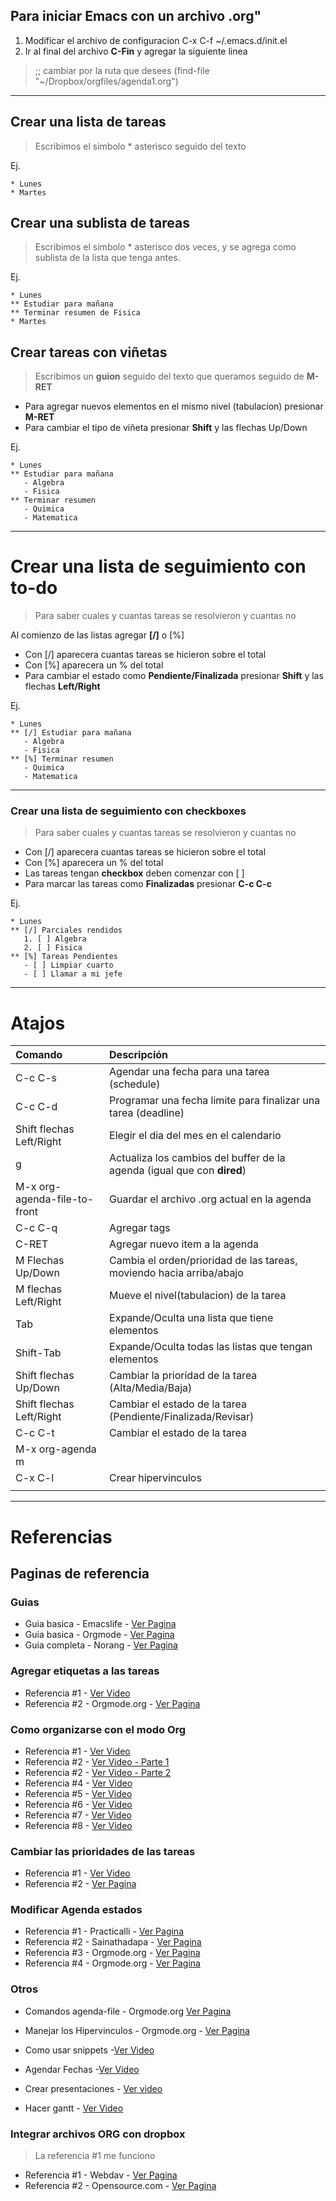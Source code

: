 ## Para iniciar Emacs con un archivo .org"

1. Modificar el archivo de configuracion C-x C-f ~/.emacs.d/init.el
2. Ir al final del archivo **C-Fin** y agregar la siguiente linea
> ;; cambiar por la ruta que desees
> (find-file "~/Dropbox/orgfiles/agenda1.org")

- - -

## Crear una lista de tareas
> Escribimos el simbolo * asterisco seguido del texto

Ej.
```
* Lunes
* Martes
```

## Crear una sublista de tareas
> Escribimos el simbolo * asterisco dos veces, y se agrega como sublista de la lista que tenga antes.

Ej.
```
* Lunes
** Estudiar para mañana
** Terminar resumen de Fisica
* Martes
```

## Crear tareas con viñetas
> Escribimos un **guion** seguido del texto que queramos seguido de **M-RET**

- Para agregar nuevos elementos en el mismo nivel (tabulacion) presionar **M-RET**
- Para cambiar el tipo de viñeta presionar **Shift** y las flechas Up/Down

 Ej.
```
* Lunes
** Estudiar para mañana
   - Algebra
   - Fisica
** Terminar resumen
   - Quimica
   - Matematica
```

- - -

# Crear una lista de seguimiento con to-do
> Para saber cuales y cuantas tareas se resolvieron y cuantas no

Al comienzo de las listas agregar **[/]** o [%]

- Con [/] aparecera cuantas tareas se hicieron sobre el total
- Con [%] aparecera un % del total
- Para cambiar el estado como **Pendiente/Finalizada** presionar **Shift** y las flechas **Left/Right**

Ej.
```
* Lunes
** [/] Estudiar para mañana
   - Algebra
   - Fisica
** [%] Terminar resumen
   - Quimica
   - Matematica
```

- - -

### Crear una lista de seguimiento con checkboxes
> Para saber cuales y cuantas tareas se resolvieron y cuantas no

- Con [/] aparecera cuantas tareas se hicieron sobre el total
- Con [%] aparecera un % del total
- Las tareas tengan **checkbox** deben comenzar con [ ] 
- Para marcar las tareas como **Finalizadas** presionar **C-c C-c**

Ej.
```
* Lunes
** [/] Parciales rendidos
   1. [ ] Algebra
   2. [ ] Fisica
** [%] Tareas Pendientes
   - [ ] Limpiar cuarto
   - [ ] Llamar a mi jefe
```

- - -

# Atajos

| Comando                      | Descripción                                                             |
| :----------                  | :-----------                                                            |
| C-c C-s                      | Agendar una fecha para una tarea (schedule)                             |
| C-c C-d                      | Programar una fecha limite para finalizar una tarea (deadline)          |
| Shift flechas Left/Right     | Elegir el dia del mes en el calendario                                  |
| g                            | Actualiza los cambios del buffer de la agenda (igual que con **dired**) |
| M-x org-agenda-file-to-front | Guardar el archivo .org actual en la agenda                             |
| C-c C-q                      | Agregar tags                                                            |
| C-RET                        | Agregar nuevo item a la agenda                                          |
| M Flechas Up/Down            | Cambia el orden/prioridad de las tareas, moviendo hacia arriba/abajo    |
| M flechas Left/Right         | Mueve el nivel(tabulacion) de la tarea                                  |
| Tab                          | Expande/Oculta una lista que tiene elementos                            |
| Shift-Tab                    | Expande/Oculta todas las listas que tengan elementos                    |
| Shift flechas Up/Down        | Cambiar la prioridad de la tarea (Alta/Media/Baja)                      |
| Shift flechas Left/Right     | Cambiar el estado de la tarea (Pendiente/Finalizada/Revisar)            |
| C-c C-t                      | Cambiar el estado de la tarea                                           |
| M-x org-agenda m             |                                                                         |
| C-x C-l                      | Crear hipervinculos                                                     |
|                              |                                                                         |

- - -

# Referencias 

## Paginas de referencia

### Guias
- Guia basica - Emacslife - [Ver Pagina](http://emacslife.com/baby-steps-org.html)
- Guia basica - Orgmode - [Ver Pagina](https://orgmode.org/worg/org-tutorials/orgtutorial_dto-es.html)
- Guia completa - Norang - [Ver Pagina](http://doc.norang.ca/org-mode.html)

### Agregar etiquetas a las tareas
- Referencia #1 - [Ver Video](https://www.youtube.com/watch?v=FJq__bBi0nI)
- Referencia #2 - Orgmode.org - [Ver Pagina](https://orgmode.org/manual/Setting-Tags.html)

### Como organizarse con el modo Org

- Referencia #1 - [Ver Video](https://www.youtube.com/watch?v=C6nbjqn5Uxw)
- Referencia #2 - [Ver Video - Parte 1](https://www.youtube.com/watch?v=QQSaDDVP__s)
- Referencia #2 - [Ver Video - Parte 2](https://www.youtube.com/watch?v=sXTtDiLXr48)
- Referencia #4 - [Ver Video](https://www.youtube.com/watch?v=PVsSOmUB7ic)
- Referencia #5 - [Ver Video](https://www.youtube.com/watch?v=gDHE23vl9E0)
- Referencia #6 - [Ver Video](https://www.youtube.com/watch?v=LFO2UbzbZhA)
- Referencia #7 - [Ver Video](https://www.youtube.com/watch?v=dljNabciEGg)
- Referencia #8 - [Ver Video](https://www.youtube.com/watch?v=fgizHHd7nOo)

### Cambiar las prioridades de las tareas

- Referencia #1 - [Ver Video](https://www.youtube.com/watch?v=WSF4EgQqa3Q)
- Referencia #2 - [Ver Pagina](https://github.com/harrybournis/org-fancy-priorities)

### Modificar Agenda estados

- Referencia #1 - Practicalli - [Ver Pagina](https://practicalli.github.io/spacemacs/org-mode/todo-states-customise.html)
- Referencia #2 - Sainathadapa - [Ver Pagina](https://sainathadapa.github.io/emacs-spacemacs-config/org-config)
- Referencia #3 - Orgmode.org  - [Ver Pagina](https://orgmode.org/manual/TODO-Basics.html)
- Referencia #4 - Orgmode.org -  [Ver Pagina](https://orgmode.org/manual/Setting-Tags.html)

### Otros
- Comandos agenda-file - Orgmode.org [Ver Pagina](https://orgmode.org/manual/Agenda-Files.html)
- Manejar los Hipervinculos - Orgmode.org - [Ver Pagina](https://orgmode.org/manual/Handling-Links.html)

- Como usar snippets -[Ver Video](https://www.youtube.com/watch?v=UT1bcq_HIkE)
- Agendar Fechas -[Ver Video](https://www.youtube.com/watch?v=QQSaDDVP__s)
- Crear presentaciones - [Ver video](https://www.youtube.com/watch?v=bRoSpJ23Kzk)
- Hacer gantt - [Ver Video](https://www.youtube.com/watch?v=5ViUBaarsbw)

### Integrar archivos ORG con dropbox 
> La referencia #1 me funciono

- Referencia #1 - Webdav - [Ver Pagina](https://webdav.io/webdav/webdav-integrations/webdav-dropbox/)
- Referencia #2 - Opensource.com - [Ver Pagina](https://opensource.com/article/19/4/calendar-git)
